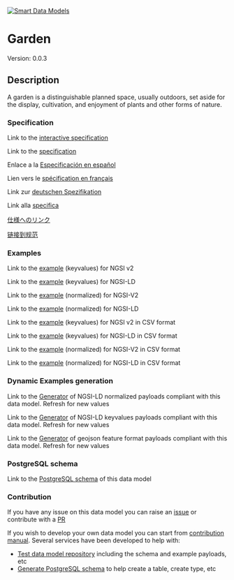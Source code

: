 [![Smart Data Models](https://smartdatamodels.org/wp-content/uploads/2022/01/SmartDataModels_logo.png "Logo")](https://smartdatamodels.org)
# Garden
Version: 0.0.3

## Description 

A garden is a distinguishable planned space, usually outdoors, set aside for the display, cultivation, and enjoyment of plants and other forms of nature.
### Specification

Link to the [interactive specification](https://swagger.lab.fiware.org/?url=https://smart-data-models.github.io/dataModel.ParksAndGardens/Garden/swagger.yaml)

Link to the [specification](https://github.com/smart-data-models/dataModel.ParksAndGardens/blob/master/Garden/doc/spec.md)

Enlace a la [Especificación en español](https://github.com/smart-data-models/dataModel.ParksAndGardens/blob/master/Garden/doc/spec_ES.md)

Lien vers le [spécification en français](https://github.com/smart-data-models/dataModel.ParksAndGardens/blob/master/Garden/doc/spec_FR.md)

Link zur [deutschen Spezifikation](https://github.com/smart-data-models/dataModel.ParksAndGardens/blob/master/Garden/doc/spec_DE.md)

Link alla [specifica](https://github.com/smart-data-models/dataModel.ParksAndGardens/blob/master/Garden/doc/spec_IT.md)

[仕様へのリンク](https://github.com/smart-data-models/dataModel.ParksAndGardens/blob/master/Garden/doc/spec_JA.md)

[链接到规范](https://github.com/smart-data-models/dataModel.ParksAndGardens/blob/master/Garden/doc/spec_ZH.md)
### Examples

Link to the [example](https://smart-data-models.github.io/dataModel.ParksAndGardens/Garden/examples/example.json) (keyvalues) for NGSI v2

Link to the [example](https://smart-data-models.github.io/dataModel.ParksAndGardens/Garden/examples/example.jsonld) (keyvalues) for NGSI-LD

Link to the [example](https://smart-data-models.github.io/dataModel.ParksAndGardens/Garden/examples/example-normalized.json) (normalized) for NGSI-V2

Link to the [example](https://smart-data-models.github.io/dataModel.ParksAndGardens/Garden/examples/example-normalized.jsonld) (normalized) for NGSI-LD

Link to the [example](https://github.com/smart-data-models/dataModel.ParksAndGardens/blob/master/Garden/examples/example.json.csv) (keyvalues) for NGSI v2 in CSV format

Link to the [example](https://github.com/smart-data-models/dataModel.ParksAndGardens/blob/master/Garden/examples/example.jsonld.csv) (keyvalues) for NGSI-LD in CSV format

Link to the [example](https://github.com/smart-data-models/dataModel.ParksAndGardens/blob/master/Garden/examples/example-normalized.json.csv) (normalized) for NGSI-V2 in CSV format

Link to the [example](https://github.com/smart-data-models/dataModel.ParksAndGardens/blob/master/Garden/examples/example-normalized.jsonld.csv) (normalized) for NGSI-LD in CSV format
### Dynamic Examples generation

Link to the [Generator](https://smartdatamodels.org/extra/ngsi-ld_generator.php?schemaUrl=https://raw.githubusercontent.com/smart-data-models/dataModel.ParksAndGardens/master/Garden/schema.json&email=info@smartdatamodels.org) of NGSI-LD normalized payloads compliant with this data model. Refresh for new values

Link to the [Generator](https://smartdatamodels.org/extra/ngsi-ld_generator_keyvalues.php?schemaUrl=https://raw.githubusercontent.com/smart-data-models/dataModel.ParksAndGardens/master/Garden/schema.json&email=info@smartdatamodels.org) of NGSI-LD keyvalues payloads compliant with this data model. Refresh for new values

Link to the [Generator](https://smartdatamodels.org/extra/geojson_features_generator.php?schemaUrl=https://raw.githubusercontent.com/smart-data-models/dataModel.ParksAndGardens/master/Garden/schema.json&email=info@smartdatamodels.org) of geojson feature format payloads compliant with this data model. Refresh for new values
### PostgreSQL schema

Link to the [PostgreSQL schema](https://github.com/smart-data-models/dataModel.ParksAndGardens/blob/master/Garden/schema.sql) of this data model
### Contribution

 If you have any issue on this data model you can raise an [issue](https://github.com/smart-data-models/dataModel.ParksAndGardens/issues)  or contribute with a [PR](https://github.com/smart-data-models/dataModel.ParksAndGardens/pulls)

 If you wish to develop your own data model you can start from [contribution manual](https://bit.ly/contribution_manual). Several services have been developed to help with: 
 - [Test data model repository](https://smartdatamodels.org/index.php/data-models-contribution-api/) including the schema and example payloads, etc
 - [Generate PostgreSQL schema](https://smartdatamodels.org/index.php/sql-service/) to help create a table, create type, etc